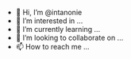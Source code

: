- 👋 Hi, I’m @intanonie
- 👀 I’m interested in ...
- 🌱 I’m currently learning ...
- 💞️ I’m looking to collaborate on ...
- 📫 How to reach me ...

<!---
intanonie/intanonie is a ✨ special ✨ repository because its `README.md` (this file) appears on your GitHub profile.
You can click the Preview link to take a look at your changes.
--->
